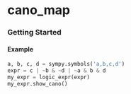 # cano_map

### Getting Started

#### Example

```py
a, b, c, d = sympy.symbols('a,b,c,d')
expr = c | ~b & ~d | ~a & b & d
my_expr = logic_expr(expr)
my_expr.show_cano()
```
